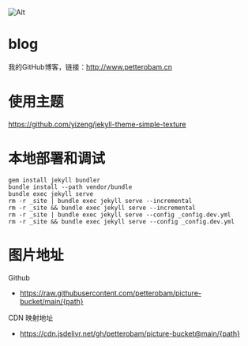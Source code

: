 ![Alt](https://repobeats.axiom.co/api/embed/780b3693687dd5bc67d42374c8700c7073426891.svg "Repobeats analytics image")

# blog
我的GitHub博客，链接：http://www.petterobam.cn

# 使用主题
https://github.com/yizeng/jekyll-theme-simple-texture

# 本地部署和调试

```
gem install jekyll bundler
bundle install --path vendor/bundle
bundle exec jekyll serve
rm -r _site | bundle exec jekyll serve --incremental
rm -r _site && bundle exec jekyll serve --incremental
rm -r _site | bundle exec jekyll serve --config _config.dev.yml
rm -r _site && bundle exec jekyll serve --config _config.dev.yml
```

# 图片地址

Github
- https://raw.githubusercontent.com/petterobam/picture-bucket/main/{path}

CDN 映射地址
- https://cdn.jsdelivr.net/gh/petterobam/picture-bucket@main/{path}

